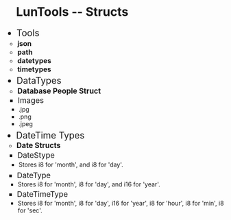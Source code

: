 # LunTools -- Structs

<!-- Tool List (HTML) -->
<ul style="margin-top: 0px; margin-bottom: 0px; padding: 1;">
  <li style="font-size: 21px;">Tools
    <ul style="margin-top: 0px; margin-bottom: 0px; padding: 2;">
      <li style="font-size: 16px;"><strong>json</strong></li>
      <li style="font-size: 16px;"><strong>path</strong></li>
      <li style="font-size: 16px;"><strong>datetypes</strong></li>
      <li style="font-size: 16px;"><strong>timetypes</strong></li>
    </ul>
  </li>
</ul>

<!-- Vars List (HTML) -->
<ul style="margin-top: 0px; margin-bottom: 0px; padding: 1;">
  <li style="font-size: 21px;">DataTypes
    <ul style="margin-top: 0px; margin-bottom: 0px; padding: 2;">
      <li style="font-size: 17px;"><strong>Database People Struct</strong>
      <ul style="margin-top: 0; margin-bottom: 0; padding: 1;">
          <li style="font-size: 17.7px;">Images
            <ul style="margin-top: 0; margin-bottom: 0; padding: 2;">
            <li style="font-size: 14px;">.jpg</li>
            <li style="font-size: 14px;">.png</li>
            <li style="font-size: 14px;">.jpeg</li>
            </ul>
          </li>
        </ul>
      </li>
    </ul>
  </li>
</ul>

<ul style="margin-top: 0px; margin-bottom: 0px; padding: 0;">
  <li style="font-size: 21px;">DateTime Types
    <ul style="margin-top: 0px; margin-bottom: 0px; padding: 1;">
      <li style="font-size: 17px;"><strong>Date Structs</strong>
      <ul style="margin-top: 0; margin-bottom: 0; padding: 2;">
        <!-- DateStype Structs -->  
        <li style="font-size: 17.7px;">DateStype
            <ul style="margin-top: 0; margin-bottom: 0; padding: 3;">
            <li style="font-size: 14px;">Stores i8 for 'month', and i8 for 'day'.</li>
            </ul>
          </li>
        </ul>
        <!-- DateType Structs -->
        <ul style="margin-top: 0; margin-bottom: 0; padding: 1;">
          <li style="font-size: 17.7px;">DateType
            <ul style="margin-top: 0; margin-bottom: 0; padding: 2;">
            <li style="font-size: 14px;">Stores i8 for 'month', i8 for 'day', and i16 for 'year'.</li>
            </ul>
          </li>
        </ul>
        <!-- DateTimeType Structs -->
        <ul style="margin-top: 0; margin-bottom: 0; padding: 1;">
          <li style="font-size: 17.7px;">DateTimeType
            <ul style="margin-top: 0; margin-bottom: 0; padding: 2;">
            <li style="font-size: 14px;">Stores i8 for 'month', i8 for 'day', i16 for 'year', i8 for 'hour', i8 for 'min', i8 for 'sec'.</li>
            </ul>
          </li>
        </ul>
      </li>
    </ul>
  </li>
</ul>
